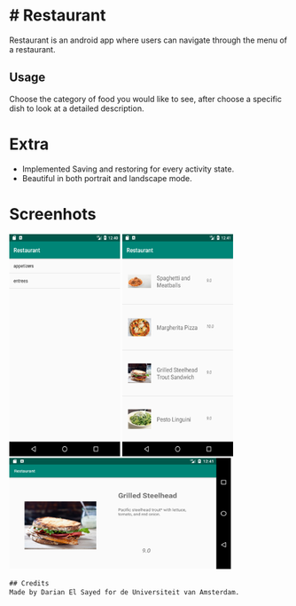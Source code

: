 # # Restaurant

Restaurant is an android app where users can navigate through the menu of a restaurant.


## Usage
Choose the category of food you would like to see, after choose a specific dish to look at a detailed description.

# Extra 

- Implemented Saving and restoring for every activity state. 
- Beautiful in both portrait and landscape mode.


# Screenhots

<img src="https://github.com/dutchfarao/restaurant/blob/master/doc/Screenshot_1.png" width="200" height="400" /> 

<img src="https://github.com/dutchfarao/restaurant/blob/master/doc/Screenshot_2.png" width="200" height="400" /> 

<img src="https://github.com/dutchfarao/restaurant/blob/master/doc/Screenshot_3.png" width="400" height="200" /> 


```
## Credits
Made by Darian El Sayed for de Universiteit van Amsterdam.
